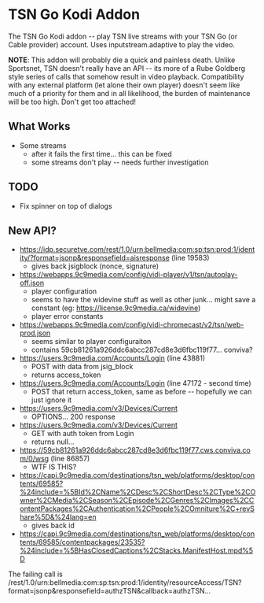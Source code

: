 # TSN Go Kodi Addon

The TSN Go Kodi addon -- play TSN live streams with your TSN Go (or Cable
provider) account. Uses inputstream.adaptive to play the video.

**NOTE**: This addon will probably die a quick and painless death. Unlike
Sportsnet, TSN doesn't really have an API -- its more of a Rube Goldberg style
series of calls that somehow result in video playback. Compatibility with any
external platform (let alone their own player) doesn't seem like much of a
priority for them and in all likelihood, the burden of maintenance will be too
high. Don't get too attached!

## What Works

* Some streams
  * after it fails the first time... this can be fixed
  * some streams don't play -- needs further investigation

## TODO
* Fix spinner on top of dialogs

## New API?

* https://idp.securetve.com/rest/1.0/urn:bellmedia:com:sp:tsn:prod:1/identity/?format=jsonp&responsefield=aisresponse (line 19583)
  * gives back jsigblock (nonce, signature)
* https://webapps.9c9media.com/config/vidi-player/v1/tsn/autoplay-off.json
  * player configuration
  * seems to have the widevine stuff as well as other junk... might save a constant (eg: https://license.9c9media.ca/widevine)
  * player error constants
* https://webapps.9c9media.com/config/vidi-chromecast/v2/tsn/web-prod.json
  * seems similar to player configuraiton
  * contains 59cb81261a926ddc6abcc287cd8e3d6fbc119f77... conviva?
* https://users.9c9media.com/Accounts/Login (line 43881)
  * POST with data from jsig_block
  * returns access_token
* https://users.9c9media.com/Accounts/Login (line 47172 - second time)
  * POST that return access_token, same as before -- hopefully we can just ignore it
* https://users.9c9media.com/v3/Devices/Current
  * OPTIONS... 200 response
* https://users.9c9media.com/v3/Devices/Current
  * GET with auth token from Login
  * returns null...
* https://59cb81261a926ddc6abcc287cd8e3d6fbc119f77.cws.conviva.com/0/wsg (line 86857)
  * WTF IS THIS?
* https://capi.9c9media.com/destinations/tsn_web/platforms/desktop/contents/69585?%24include=%5BId%2CName%2CDesc%2CShortDesc%2CType%2COwner%2CMedia%2CSeason%2CEpisode%2CGenres%2CImages%2CContentPackages%2CAuthentication%2CPeople%2COmniture%2C+revShare%5D&%24lang=en
  * gives back id 
* https://capi.9c9media.com/destinations/tsn_web/platforms/desktop/contents/69585/contentpackages/23535?%24include=%5BHasClosedCaptions%2CStacks.ManifestHost.mpd%5D

The failing call is /rest/1.0/urn:bellmedia:com:sp:tsn:prod:1/identity/resourceAccess/TSN?format=jsonp&responsefield=authzTSN&callback=authzTSN...
